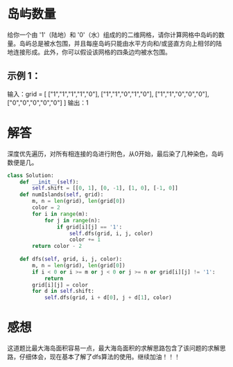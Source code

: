 # 岛屿数量

给你一个由 '1'（陆地）和 '0'（水）组成的的二维网格，请你计算网格中岛屿的数量。岛屿总是被水包围，并且每座岛屿只能由水平方向和/或竖直方向上相邻的陆地连接形成。此外，你可以假设该网格的四条边均被水包围。

## 示例 1：

输入：grid = [
  ["1","1","1","1","0"],
  ["1","1","0","1","0"],
  ["1","1","0","0","0"],
  ["0","0","0","0","0"]
]
输出：1

# 解答

深度优先遍历，对所有相连接的岛进行附色，从0开始，最后染了几种染色，岛屿数便是几。

```python
class Solution:
    def __init__(self):
        self.shift = [[0, 1], [0, -1], [1, 0], [-1, 0]]
    def numIslands(self, grid):
        m, n = len(grid), len(grid[0])
        color = 2
        for i in range(m):
            for j in range(n):
                if grid[i][j] == '1':
                    self.dfs(grid, i, j, color)
                    color += 1
        return color - 2
    
    def dfs(self, grid, i, j, color):
        m, n = len(grid), len(grid[0])
        if i < 0 or i >= m or j < 0 or j >= n or grid[i][j] != '1':
            return
        grid[i][j] = color
        for d in self.shift:
            self.dfs(grid, i + d[0], j + d[1], color)
```

# 感想

这道题比最大海岛面积容易一点，最大海岛面积的求解思路包含了该问题的求解思路，仔细体会，现在基本了解了dfs算法的使用。继续加油！！！

